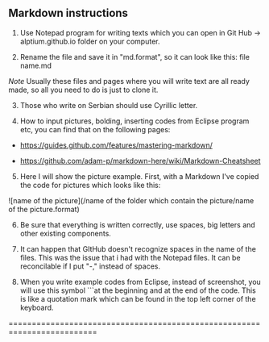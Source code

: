 ## Markdown instructions 


1. Use Notepad program for writing texts which you can open in  Git Hub -> alptium.github.io folder on your computer.

2. Rename the file and save it in "md.format", so it can look like this: file name.md

*Note* Usually these files and pages where you will write text are all ready made, so all you need to do is just to clone it.

3. Those who write on Serbian should use Cyrillic letter.

4. How to input pictures, bolding, inserting codes from Eclipse program etc, you can find that on the following pages:

- https://guides.github.com/features/mastering-markdown/

- https://github.com/adam-p/markdown-here/wiki/Markdown-Cheatsheet

5. Here I will show the picture example. First, with a Markdown I've copied the code for pictures which looks like this:

![name of the picture](/name of the folder which contain the picture/name of the picture.format)

6. Be sure that everything is written correctly, use spaces, big letters and other existing components.

7. It can happen that GItHub doesn't recognize spaces in the name of the files. This was the issue that i had with the Notepad files. It can be reconcilable if I put "-," instead of spaces.

8. When you write example codes from Eclipse, instead of screenshot, you will use this symbol ```at the beginning and at the end of the code.
This is like a quotation mark which can be found in the top left corner of the keyboard.

=========================================================================
